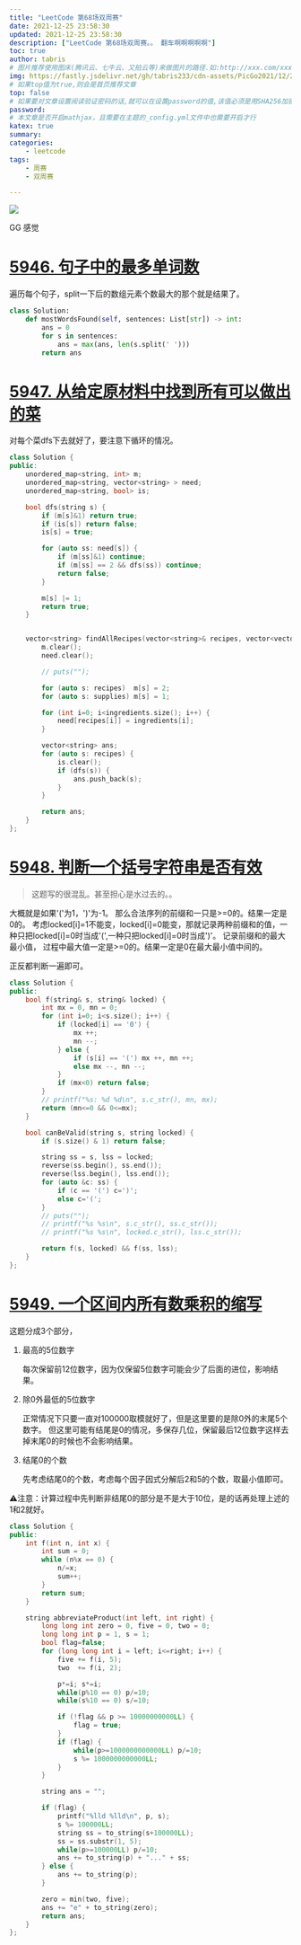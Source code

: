 ```yaml
---
title: "LeetCode 第68场双周赛"
date: 2021-12-25 23:58:30
updated: 2021-12-25 23:58:30
description: ["LeetCode 第68场双周赛。。 翻车啊啊啊啊啊"]
toc: true
author: tabris
# 图片推荐使用图床(腾讯云、七牛云、又拍云等)来做图片的路径.如:http://xxx.com/xxx.jpg
img: https://fastly.jsdelivr.net/gh/tabris233/cdn-assets/PicGo2021/12/25/20211225235907.png
# 如果top值为true,则会是首页推荐文章
top: false
# 如果要对文章设置阅读验证密码的话,就可以在设置password的值,该值必须是用SHA256加密后的密码,防止被他人识破
password:
# 本文章是否开启mathjax，且需要在主题的_config.yml文件中也需要开启才行
katex: true
summary:
categories:
    - leetcode
tags:
    - 周赛
    - 双周赛

---
```


![](https://fastly.jsdelivr.net/gh/tabris233/cdn-assets/PicGo2021/12/25/20211225235907.png)

GG 感觉

# [5946. 句子中的最多单词数](https://leetcode-cn.com/contest/biweekly-contest-68/problems/maximum-number-of-words-found-in-sentences/)

遍历每个句子，split一下后的数组元素个数最大的那个就是结果了。

```python
class Solution:
    def mostWordsFound(self, sentences: List[str]) -> int:
        ans = 0
        for s in sentences:
            ans = max(ans, len(s.split(' ')))
        return ans
```

# [5947. 从给定原材料中找到所有可以做出的菜](https://leetcode-cn.com/contest/biweekly-contest-68/problems/find-all-possible-recipes-from-given-supplies/)

对每个菜dfs下去就好了，要注意下循环的情况。

```cpp
class Solution {
public:
    unordered_map<string, int> m;
    unordered_map<string, vector<string> > need;
    unordered_map<string, bool> is;

    bool dfs(string s) {
        if (m[s]&1) return true;
        if (is[s]) return false;
        is[s] = true;

        for (auto ss: need[s]) {
            if (m[ss]&1) continue;
            if (m[ss] == 2 && dfs(ss)) continue;
            return false;
        }

        m[s] |= 1;
        return true;
    }


    vector<string> findAllRecipes(vector<string>& recipes, vector<vector<string>>& ingredients, vector<string>& supplies) {
        m.clear();
        need.clear();

        // puts("");

        for (auto s: recipes)  m[s] = 2;
        for (auto s: supplies) m[s] = 1;

        for (int i=0; i<ingredients.size(); i++) {
            need[recipes[i]] = ingredients[i];
        }

        vector<string> ans;
        for (auto s: recipes) {
            is.clear();
            if (dfs(s)) {
                ans.push_back(s);
            }
        }

        return ans;
    }
};
```

# [5948. 判断一个括号字符串是否有效](https://leetcode-cn.com/contest/biweekly-contest-68/problems/check-if-a-parentheses-string-can-be-valid/)

> 这题写的很混乱。甚至担心是水过去的。。

大概就是如果'('为1，')'为-1。 那么合法序列的前缀和一只是>=0的。结果一定是0的。
考虑locked[i]=1不能变，locked[i]=0能变，那就记录两种前缀和的值，一种只把locked[i]=0时当成'(',一种只把locked[i]=0时当成')'。
记录前缀和的最大最小值， 过程中最大值一定是>=0的。结果一定是0在最大最小值中间的。

正反都判断一遍即可。

```cpp
class Solution {
public:
    bool f(string& s, string& locked) {
        int mx = 0, mn = 0;
        for (int i=0; i<s.size(); i++) {
            if (locked[i] == '0') {
                mx ++;
                mn --;
            } else {
                if (s[i] == '(') mx ++, mn ++;
                else mx --, mn --;
            }
            if (mx<0) return false;
        }
        // printf("%s: %d %d\n", s.c_str(), mn, mx);
        return (mn<=0 && 0<=mx);
    }

    bool canBeValid(string s, string locked) {
        if (s.size() & 1) return false;

        string ss = s, lss = locked;
        reverse(ss.begin(), ss.end());
        reverse(lss.begin(), lss.end());
        for (auto &c: ss) {
            if (c == '(') c=')';
            else c='(';
        }
        // puts("");
        // printf("%s %s\n", s.c_str(), ss.c_str());
        // printf("%s %s\n", locked.c_str(), lss.c_str());

        return f(s, locked) && f(ss, lss);
    }
};
```

# [5949. 一个区间内所有数乘积的缩写](https://leetcode-cn.com/contest/biweekly-contest-68/problems/abbreviating-the-product-of-a-range/)

这题分成$3$个部分，
1. 最高的$5$位数字

    每次保留前12位数字，因为仅保留5位数字可能会少了后面的进位，影响结果。

2. 除$0$外最低的$5$位数字

    正常情况下只要一直对$100000$取模就好了，但是这里要的是除$0$外的末尾$5$个数字。
    但这里可能有结尾是$0$的情况，多保存几位，保留最后12位数字这样去掉末尾0的时候也不会影响结果。

3. 结尾0的个数

    先考虑结尾0的个数，考虑每个因子因式分解后2和5的个数，取最小值即可。

⚠️注意：计算过程中先判断非结尾0的部分是不是大于10位，是的话再处理上述的1和2就好。

```cpp
class Solution {
public:
    int f(int n, int x) {
        int sum = 0;
        while (n%x == 0) {
            n/=x;
            sum++;
        }
        return sum;
    }

    string abbreviateProduct(int left, int right) {
        long long int zero = 0, five = 0, two = 0;
        long long int p = 1, s = 1;
        bool flag=false;
        for (long long int i = left; i<=right; i++) {
            five += f(i, 5);
            two  += f(i, 2);

            p*=i; s*=i;
            while(p%10 == 0) p/=10;
            while(s%10 == 0) s/=10;

            if (!flag && p >= 10000000000LL) {
                flag = true;
            }
            if (flag) {
                while(p>=1000000000000LL) p/=10;
                s %= 1000000000000LL;
            }
        }

        string ans = "";

        if (flag) {
            printf("%lld %lld\n", p, s);
            s %= 100000LL;
            string ss = to_string(s+100000LL);
            ss = ss.substr(1, 5);
            while(p>=100000LL) p/=10;
            ans += to_string(p) + "..." + ss;
        } else {
            ans += to_string(p);
        }

        zero = min(two, five);
        ans += "e" + to_string(zero);
        return ans;
    }
};
```